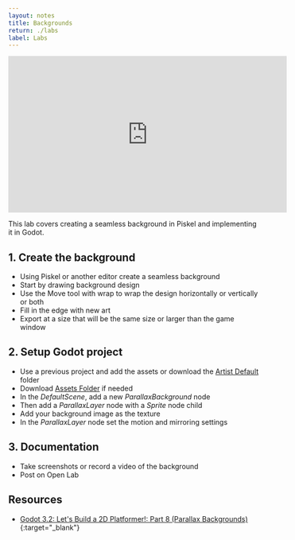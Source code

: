 ```yaml
---
layout: notes
title: Backgrounds
return: ./labs
label: Labs
---
```


<iframe width="560" height="315" src="https://www.youtube.com/embed/E39rVWlHlkA?rel=0" frameborder="0" allowfullscreen></iframe>

This lab covers creating a seamless background in Piskel and implementing it in Godot.

## 1. Create the background
- Using Piskel or another editor create a seamless background
- Start by drawing background design
- Use the Move tool with wrap to wrap the design horizontally or vertically or both
- Fill in the edge with new art
- Export at a size that will be the same size or larger than the game window

## 2. Setup Godot project
- Use a previous project and add the assets or download the [Artist Default](./Artist_Default.zip) folder
- Download [Assets Folder](./Assets.zip) if needed
- In the *DefaultScene*, add a new *ParallaxBackground* node
- Then add a *ParallaxLayer* node with a *Sprite* node child
- Add your background image as the texture 
- In the *ParallaxLayer* node set the motion and mirroring settings

## 3. Documentation
- Take screenshots or record a video of the background
- Post on Open Lab

## Resources
- [Godot 3.2: Let's Build a 2D Platformer!: Part 8 (Parallax Backgrounds)](https://www.youtube.com/watch?v=dC6G7Y9qRbQ){:target="_blank"}
